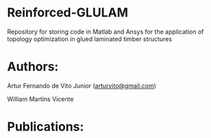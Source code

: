 # Reinforced-GLULAM

Repository for storing code in Matlab and Ansys for the application of topology optimization in glued laminated timber structures

# Authors:

Artur Fernando de Vito Junior (arturvito@gmail.com)

William Martins Vicente

# Publications:

